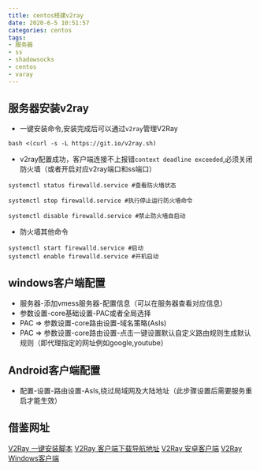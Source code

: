```yaml
---
title: centos搭建v2ray
date: 2020-6-5 10:51:57
categories: centos
tags: 
- 服务器
- ss
- shadowsocks
- centos
- varay
---
```


## 服务器安装v2ray

* 一键安装命令,安装完成后可以通过`v2ray`管理V2Ray
```shell
bash <(curl -s -L https://git.io/v2ray.sh)
```

* v2ray配置成功，客户端连接不上报错`context deadline exceeded`,必须关闭防火墙（或者开启对应v2ray端口和ss端口）
```shell
systemctl status firewalld.service #查看防火墙状态

systemctl stop firewalld.service #执行停止运行防火墙命令

systemctl disable firewalld.service #禁止防火墙自启动
```

* 防火墙其他命令
```shell
systemctl start firewalld.service #启动
systemctl enable firewalld.service #开机启动
```

## windows客户端配置
* 服务器-添加vmess服务器-配置信息（可以在服务器查看对应信息）
* 参数设置-core基础设置-PAC或者全局选择
* PAC => 参数设置-core路由设置-域名策略(AsIs)
* PAC => 参数设置-core路由设置-点击一键设置默认自定义路由规则生成默认规则（即代理指定的网址例如google,youtube）

## Android客户端配置
* 配置-设置-路由设置-AsIs,绕过局域网及大陆地址（此步骤设置后需要服务重启才能生效）

## 借鉴网址
[V2Ray 一键安装脚本](https://github.com/233boy/v2ray/wiki/V2Ray%E4%B8%80%E9%94%AE%E5%AE%89%E8%A3%85%E8%84%9A%E6%9C%AC)
[V2Ray 客户端下载导航地址](https://tlanyan.me/v2ray-clients-download/)
[V2Ray 安卓客户端](https://github.com/2dust/v2rayNG/releases)
[V2Ray Windows客户端](https://github.com/2dust/v2rayN/releases)
